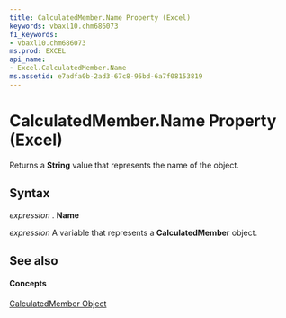 ```yaml
---
title: CalculatedMember.Name Property (Excel)
keywords: vbaxl10.chm686073
f1_keywords:
- vbaxl10.chm686073
ms.prod: EXCEL
api_name:
- Excel.CalculatedMember.Name
ms.assetid: e7adfa0b-2ad3-67c8-95bd-6a7f08153819
---
```



# CalculatedMember.Name Property (Excel)

Returns a  **String** value that represents the name of the object.


## Syntax

 _expression_ . **Name**

 _expression_ A variable that represents a **CalculatedMember** object.


## See also


#### Concepts


[CalculatedMember Object](calculatedmember-object-excel.md)


